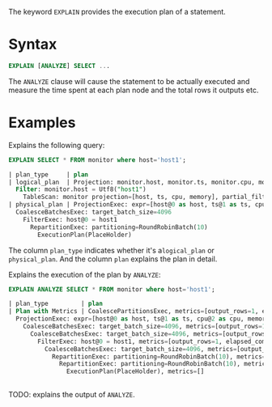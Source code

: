 The keyword `EXPLAIN` provides the execution plan of a statement.

# Syntax

```sql
EXPLAIN [ANALYZE] SELECT ...
```

The `ANALYZE` clause will cause the statement to be actually executed and measure the time spent at each plan node and the total rows it outputs etc.

# Examples
Explains the following query:
```sql
EXPLAIN SELECT * FROM monitor where host='host1';
```
```sql
| plan_type     | plan                                                                                                                                                                                                                                                         
| logical_plan  | Projection: monitor.host, monitor.ts, monitor.cpu, monitor.memory
  Filter: monitor.host = Utf8("host1")
    TableScan: monitor projection=[host, ts, cpu, memory], partial_filters=[monitor.host = Utf8("host1")]                                           |
| physical_plan | ProjectionExec: expr=[host@0 as host, ts@1 as ts, cpu@2 as cpu, memory@3 as memory]
  CoalesceBatchesExec: target_batch_size=4096
    FilterExec: host@0 = host1
      RepartitionExec: partitioning=RoundRobinBatch(10)
        ExecutionPlan(PlaceHolder)
```

The column `plan_type` indicates whether it's a`logical_plan` or `physical_plan`. And the column `plan` explains the plan in detail.

Explains the execution of the plan by `ANALYZE`:
```sql
EXPLAIN ANALYZE SELECT * FROM monitor where host='host1';
```
```sql
| plan_type         | plan
| Plan with Metrics | CoalescePartitionsExec, metrics=[output_rows=1, elapsed_compute=79.167µs, spill_count=0, spilled_bytes=0, mem_used=0]
  ProjectionExec: expr=[host@0 as host, ts@1 as ts, cpu@2 as cpu, memory@3 as memory], metrics=[output_rows=1, elapsed_compute=17.176µs, spill_count=0, spilled_bytes=0, mem_used=0]
    CoalesceBatchesExec: target_batch_size=4096, metrics=[output_rows=1, elapsed_compute=14.248µs, spill_count=0, spilled_bytes=0, mem_used=0]
      CoalesceBatchesExec: target_batch_size=4096, metrics=[output_rows=1, elapsed_compute=17.21µs, spill_count=0, spilled_bytes=0, mem_used=0]
        FilterExec: host@0 = host1, metrics=[output_rows=1, elapsed_compute=541.801µs, spill_count=0, spilled_bytes=0, mem_used=0]
          CoalesceBatchesExec: target_batch_size=4096, metrics=[output_rows=3, elapsed_compute=43.004µs, spill_count=0, spilled_bytes=0, mem_used=0]
            RepartitionExec: partitioning=RoundRobinBatch(10), metrics=[fetch_time=5.832958ms, repart_time=10ns, send_time=2.467µs]
              RepartitionExec: partitioning=RoundRobinBatch(10), metrics=[fetch_time=386.585µs, repart_time=1ns, send_time=7.833µs]
                ExecutionPlan(PlaceHolder), metrics=[]
                
```


TODO: explains the output of `ANALYZE`.